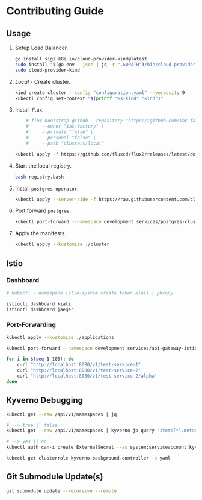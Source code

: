 # Contributing Guide

## Usage

1. Setup Load Balancer.

    ```bash
    go install sigs.k8s.io/cloud-provider-kind@latest
    sudo install "$(go env --json | jq -r ".GOPATH")/bin/cloud-provider-kind" /usr/local/bin
    sudo cloud-provider-kind
    ```

1. *Local* - Create cluster.

    ```bash
    kind create cluster --config "configuration.yaml" --verbosity 9
    kubectl config set-context "$(printf "%s-kind" "kind")"
    ```

1. Install `flux`.

    ```bash
        # flux bootstrap github --repository "https://github.com/iac-factory/cluster-management" \
        #     --owner "iac-factory" \
        #     --private "false" \
        #     --personal "false" \
        #     --path "clusters/local"
   
    kubectl apply -f https://github.com/fluxcd/flux2/releases/latest/download/install.yaml
    ```

1. Start the local registry.

    ```bash
    bash registry.bash
    ```

1. Install `postgres-operator`.

    ```bash
    kubectl apply --server-side -f https://raw.githubusercontent.com/cloudnative-pg/cloudnative-pg/release-1.24/releases/cnpg-1.24.1.yaml
    ```
   
1. Port forward `postgres`.

    ```bash
    kubectl port-forward --namespace development services/postgres-cluster-rw 5432:5432
    ```


1. Apply the manifests.

    ```bash
    kubectl apply --kustomize ./cluster
    ```

## Istio

### Dashboard

```bash
# kubectl --namespace istio-system create token kiali | pbcopy

istioctl dashboard kiali
istioctl dashboard jaeger
```

### Port-Forwarding

```bash
kubectl apply --kustomize ./applications

kubectl port-forward --namespace development services/api-gateway-istio 8080:80

for i in $(seq 1 100); do 
    curl "http://localhost:8080/v1/test-service-1"
    curl "http://localhost:8080/v1/test-service-2"
    curl "http://localhost:8080/v1/test-service-2/alpha"
done

```

## Kyverno Debugging

```bash
kubectl get --raw /api/v1/namespaces | jq

# --> true || false
kubectl get --raw /api/v1/namespaces | kyverno jp query "items[*].metadata.name | contains(@, 'flux-system')"

# --> yes || no
kubectl auth can-i create ExternalSecret --as system:serviceaccount:kyverno:kyverno-background-controller

kubectl get clusterrole kyverno:background-controller -o yaml
```

## Git Submodule Update(s)

```bash
git submodule update --recursive --remote
```
